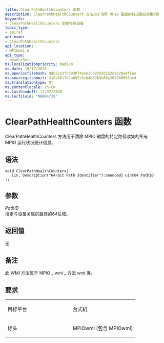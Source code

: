 ```yaml
---
title: ClearPathHealthCounters 函数
description: ClearPathHealthCounters 方法用于清除 MPIO 磁盘的特定路径收集的所有 MPIO 运行状况统计信息。
keywords:
- ClearPathHealthCounters 函数存储设备
topic_type:
- apiref
api_name:
- ClearPathHealthCounters
api_location:
- MPIOwmi.h
api_type:
- HeaderDef
ms.localizationpriority: medium
ms.date: 10/17/2018
ms.openlocfilehash: 8db5ce2fc993874ebe1cb229d0162e9e28a4f1ee
ms.sourcegitcommit: 418e6617e2a695c9cb4b37b5b60e264760858acd
ms.translationtype: MT
ms.contentlocale: zh-CN
ms.lasthandoff: 12/07/2020
ms.locfileid: "96804719"
---
```

# <a name="clearpathhealthcounters-function"></a>ClearPathHealthCounters 函数


ClearPathHealthCounters 方法用于清除 MPIO 磁盘的特定路径收集的所有 MPIO 运行状况统计信息。

<a name="syntax"></a>语法
------

```ManagedCPlusPlus
void ClearPathHealthCounters(
   [in, Description("64-bit Path Identifier"):amended] uint64 PathID
);
```

<a name="parameters"></a>参数
----------

*PathID*   
指定与设备关联的路径的64位域。

<a name="return-value"></a>返回值
------------

无

<a name="remarks"></a>备注
-------

此 WMI 方法属于 MPIO \_ wmi \_ 方法 wmi 类。

<a name="requirements"></a>要求
------------

<table>
<colgroup>
<col width="50%" />
<col width="50%" />
</colgroup>
<tbody>
<tr class="odd">
<td align="left"><p>目标平台</p></td>
<td align="left">台式机</td>
</tr>
<tr class="even">
<td align="left"><p>标头</p></td>
<td align="left">MPIOwmi (包含 MPIOwmi) </td>
</tr>
</tbody>
</table>

 

 





